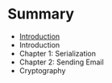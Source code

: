 # Summary

* [Introduction](README.md)
* Introduction
* Chapter 1: Serialization
* Chapter 2: Sending Email
* Cryptography

